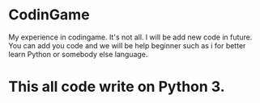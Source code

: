 # CodinGame

My experience in codingame. It's not all. l will be add new code in future. You can add you code and we will be help beginner such as i for better learn Python or somebody else language. 
# This all code write on Python 3. 
